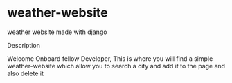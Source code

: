 # weather-website
weather website made with django 

Description

Welcome Onboard fellow Developer, This is where you will find a simple weather-website which allow you 
to search a city and add it to the page and also delete it 

  
